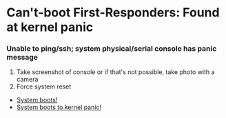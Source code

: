 # Can't-boot First-Responders: Found at kernel panic

### Unable to ping/ssh; system physical/serial console has panic message
1. Take screenshot of console or if that's not possible, take photo with a camera
1. Force system reset
  - [System boots!](congrats.html)
  - [System boots to kernel panic!](boot-panic.html)